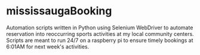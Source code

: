 # mississaugaBooking
Automation scripts written in Python using Selenium WebDriver to automate reservation into reoccurring sports activities at my local community centers. Scripts are meant to run 24/7 on a raspberry pi to ensure timely bookings at 6:01AM for next week's activities.

